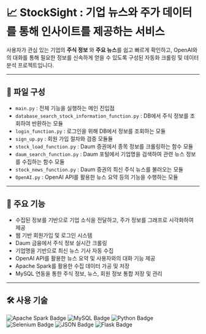 # 📈 StockSight : 기업 뉴스와 주가 데이터를 통해 인사이트를 제공하는 서비스

사용자가 관심 있는 기업의 **주식 정보** 와 **주요 뉴스**를 쉽고 빠르게 확인하고, OpenAI와의 대화를 통해 필요한 정보를 신속하게 얻을 수 있도록 구성된 자동화 크롤링 및 데이터 분석 프로젝트입니다.

---

## 📂 파일 구성

- `main.py` : 전체 기능을 실행하는 메인 진입점
- `database_search_stock_information_function.py` : DB에서 주식 정보를 조회하여 반환하는 모듈
- `login_function.py` : 로그인을 위해 DB에서 정보를 조회하는 모듈
- `sign_up.py` : 회원 가입 절차와 검증 모듈듈
- `stock_load_function.py` : Daum 증권에서 종목 정보를 크롤링하는 함수 모듈
- `daum_search_function.py` : Daum 포털에서 기업명을 검색하여 관련 뉴스 정보를 수집하는 함수 모듈
- `stock_news_function.py` : Daum 증권의 최신 주식 뉴스를 불러오는 모듈
- `OpenAI.py` : OpenAI API를 활용한 뉴스 요약 등의 기능을 수행하는 모듈

---

## 📌 주요 기능

- 수집된 정보를 기반으로 기업 소식을 전달하고, 주가 정보를 그래프로 시각화하여 제공
- 웹 기반 회원가입 및 로그인 시스템
- Daum 금융에서 주식 정보 실시간 크롤링
- 기업명을 기반으로 최신 뉴스 기사 자동 수집
- OpenAI API를 활용한 뉴스 요약 및 사용자와의 대화 기능 제공
- Apache Spark를 활용한 수집 데이터 가공 및 저장
- MySQL 연동을 통한 주식 정보, 뉴스, 회원 정보 통합 저장 및 관리

---

## 🛠 사용 기술

<p align="left">
  <img src="https://img.shields.io/badge/Apache%20Spark-E25A1C?style=for-the-badge&logo=apachespark&logoColor=white" alt="Apache Spark Badge"/>
  <img src="https://img.shields.io/badge/MySQL-4479A1?style=for-the-badge&logo=mysql&logoColor=white" alt="MySQL Badge"/>
  <img src="https://img.shields.io/badge/Python-3776AB?style=for-the-badge&logo=python&logoColor=white" alt="Python Badge"/>
  <img src="https://img.shields.io/badge/Selenium-43B02A?style=for-the-badge&logo=selenium&logoColor=white" alt="Selenium Badge"/>
  <img src="https://img.shields.io/badge/JSON-000000?style=for-the-badge&logo=json&logoColor=white" alt="JSON Badge"/>
  <img src="https://img.shields.io/badge/Flask-000000?style=for-the-badge&logo=flask&logoColor=white" alt="Flask Badge"/>
</p>

